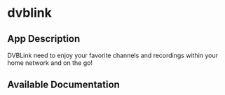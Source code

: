 # dvblink

## App Description

DVBLink need to enjoy your favorite channels and recordings within your home network and on the go!

## Available Documentation

